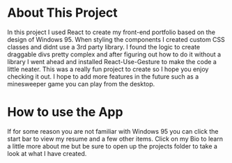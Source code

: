 <h1>About This Project</h1>
<p>In this project I used React to create my front-end portfolio based on the design of Windows 95. When styling the components I created custom CSS classes and didnt use a 3rd party library. I found the logic to create draggable divs pretty complex and after figuring out how to do it without a library I went ahead and installed React-Use-Gesture to make the code a little neater. This was a really fun project to create so I hope you enjoy checking it out. I hope to add more features in the future such as a minesweeper game you can play from the desktop. </p>

<h1>How to use the App</h1>
<p>If for some reason you are not familiar with Windows 95 you can click the start bar to view my resume and a few other items. Click on my Bio to learn a little more about me but be sure to open up the projects folder to take a look at what I have created.</p>

